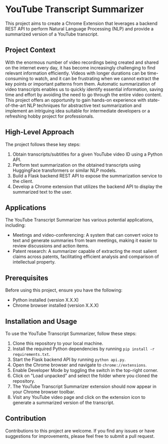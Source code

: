 # YouTube Transcript Summarizer

This project aims to create a Chrome Extension that leverages a backend REST API to perform Natural Language Processing (NLP) and provide a summarized version of a YouTube transcript.

## Project Context

With the enormous number of video recordings being created and shared on the internet every day, it has become increasingly challenging to find relevant information efficiently. Videos with longer durations can be time-consuming to watch, and it can be frustrating when we cannot extract the key points or important patterns from them. Automatic summarization of video transcripts enables us to quickly identify essential information, saving time and effort by avoiding the need to go through the entire video content. This project offers an opportunity to gain hands-on experience with state-of-the-art NLP techniques for abstractive text summarization and implement an intriguing idea suitable for intermediate developers or a refreshing hobby project for professionals.

## High-Level Approach

The project follows these key steps:

1. Obtain transcripts/subtitles for a given YouTube video ID using a Python API.
2. Perform text summarization on the obtained transcripts using HuggingFace transformers or similar NLP models.
3. Build a Flask backend REST API to expose the summarization service to the client.
4. Develop a Chrome extension that utilizes the backend API to display the summarized text to the user.

## Applications

The YouTube Transcript Summarizer has various potential applications, including:

- Meetings and video-conferencing: A system that can convert voice to text and generate summaries from team meetings, making it easier to review discussions and action items.
- Patent research: A summarizer capable of extracting the most salient claims across patents, facilitating efficient analysis and comparison of intellectual property.

## Prerequisites

Before using this project, ensure you have the following:

- Python installed (version X.X.X)
- Chrome browser installed (version X.X.X)

## Installation and Usage

To use the YouTube Transcript Summarizer, follow these steps:

1. Clone this repository to your local machine.
2. Install the required Python dependencies by running `pip install -r requirements.txt`.
3. Start the Flask backend API by running `python api.py`.
4. Open the Chrome browser and navigate to `chrome://extensions`.
5. Enable Developer Mode by toggling the switch in the top-right corner.
6. Click on "Load unpacked" and select the folder where you cloned the repository.
7. The YouTube Transcript Summarizer extension should now appear in your Chrome browser toolbar.
8. Visit any YouTube video page and click on the extension icon to generate a summarized version of the transcript.

## Contribution

Contributions to this project are welcome. If you find any issues or have suggestions for improvements, please feel free to submit a pull request.
